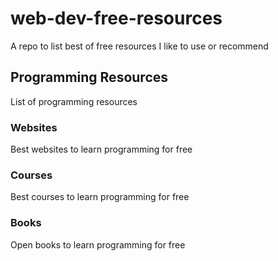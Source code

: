 # web-dev-free-resources
A repo to list best of free resources I like to use or recommend

## Programming Resources
List of programming resources

### Websites
Best websites to learn programming for free

### Courses
Best courses to learn programming for free

### Books
Open books to learn programming for free
